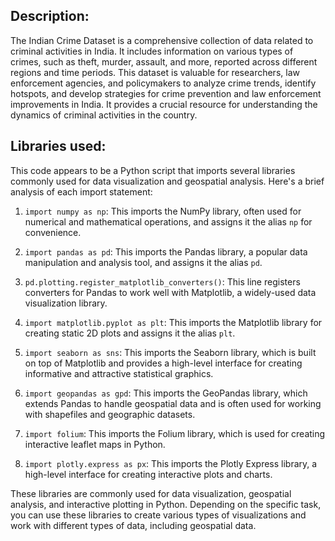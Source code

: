 ## Description:
The Indian Crime Dataset is a comprehensive collection of data related to criminal activities in India. It includes information on various types of crimes, such as theft, murder, assault, and more, reported across different regions and time periods. This dataset is valuable for researchers, law enforcement agencies, and policymakers to analyze crime trends, identify hotspots, and develop strategies for crime prevention and law enforcement improvements in India. It provides a crucial resource for understanding the dynamics of criminal activities in the country.


## Libraries used:
This code appears to be a Python script that imports several libraries commonly used for data visualization and geospatial analysis. Here's a brief analysis of each import statement:

1. `import numpy as np`: This imports the NumPy library, often used for numerical and mathematical operations, and assigns it the alias `np` for convenience.

2. `import pandas as pd`: This imports the Pandas library, a popular data manipulation and analysis tool, and assigns it the alias `pd`.

3. `pd.plotting.register_matplotlib_converters()`: This line registers converters for Pandas to work well with Matplotlib, a widely-used data visualization library.

4. `import matplotlib.pyplot as plt`: This imports the Matplotlib library for creating static 2D plots and assigns it the alias `plt`.

5. `import seaborn as sns`: This imports the Seaborn library, which is built on top of Matplotlib and provides a high-level interface for creating informative and attractive statistical graphics.

6. `import geopandas as gpd`: This imports the GeoPandas library, which extends Pandas to handle geospatial data and is often used for working with shapefiles and geographic datasets.

7. `import folium`: This imports the Folium library, which is used for creating interactive leaflet maps in Python.

8. `import plotly.express as px`: This imports the Plotly Express library, a high-level interface for creating interactive plots and charts.

These libraries are commonly used for data visualization, geospatial analysis, and interactive plotting in Python. Depending on the specific task, you can use these libraries to create various types of visualizations and work with different types of data, including geospatial data.
